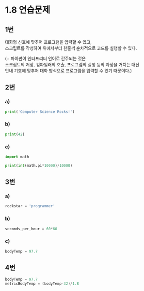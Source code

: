 # 1.8 연습문제

## 1번
대화형 신호에 맞추어 프로그램을 입력할 수 있고,   
스크립트를 작성하여 위에서부터 한줄씩 순차적으로 코드를 실행할 수 있다.

(+ 파이썬이 인터프리터 언어로 간주되는 것은   
스크립트의 저장, 컴파일러의 호출, 프로그램의 실행 등의 과정을 거치는 대신  
안내 기호에 맞추어 대화 방식으로 프로그램을 입력할 수 있기 때문이다.)

## 2번

### a)

```python
print('Computer Science Rocks!')
```


### b)
```python
print(42)
```



### c)
```python
import math

print(int(math.pi*10000)/10000)
```



## 3번

### a)
```python
rockstar = 'programmer'
```


### b)
```python
seconds_per_hour = 60*60
```


### c)
```python
bodyTemp = 97.7
```


## 4번

```python
bodyTemp = 97.7
metricBodyTemp = (bodyTemp-32)/1.8
```
